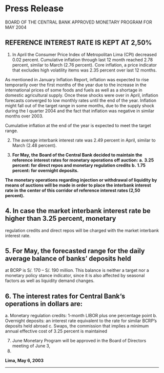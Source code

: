 #                     Press Release

 BOARD OF THE CENTRAL BANK APPROVED MONETARY PROGRAM FOR MAY 2004

## REFERENCE INTEREST RATE IS KEPT AT 2,50%

1. In April the Consumer Price Index of Metropolitan Lima (CPI) decreased 0.02 percent.
Cumulative inflation through last 12 month reached 2.78 percent, similar to March
(2.76 percent). Core inflation, a price indicator that excludes high volatility items was
2.35 percent over last 12 months.

As mentioned in January Inflation Report, inflation was expected to rise temporarily
over the first months of the year due to the increase in the international prices of some
foods and fuels as well as a shortage in domestic agricultural supply. Once these
shocks were over in April, inflation forecasts converged to low monthly rates until the
end of the year. Inflation might fall out of the target range in some months, due to the
supply shock during the I quarter 2004 and the fact that inflation was negative in
similar months over 2003.

Cumulative inflation at the end of the year is expected to meet the target range.

2. The average interbank interest rate was 2.49 percent in April, similar to March (2.48
percent).

3. **For May, the** **Board of the Central Bank decided to maintain the reference**
**interest rates for monetary operations off auction:**
**a.** **3.25 percent: for direct repos and monetary regulation credits**
**b.** **1.75 percent: for overnight deposits.**

**The monetary operations regarding injection or withdrawal of liquidity by**
**means of auctions will be made in order to place the interbank interest rate in**
**the center of this corridor of reference interest rates (2,50 percent).**

## 4. In case the market interbank interest rate be higher than 3.25 percent, monetary
regulation credits and direct repos will be charged with the market interbank interest
rate.

## 5. For May, the forecasted range for the daily average balance of banks’ deposits held
at BCRP is S/. 170 – S/. 190 million. This balance is neither a target nor a monetary
policy stance indicator, since it is also affected by seasonal factors as well as liquidity
demand changes.

## 6. The interest rates for Central Bank‘s operations in dollars are:
a. Monetary regulation credits: 1-month LIBOR plus one percentage point
b. Overnight deposits: an interest rate equivalent to the rate for similar BCRP’s
deposits held abroad
c. Swaps, the commission that implies a minimum annual effective cost of 3.25
percent is maintained

7. June Monetary Program will be approved in the Board of Directors meeting of June 3,
2004.

**Lima, May 6, 2003**


-----

